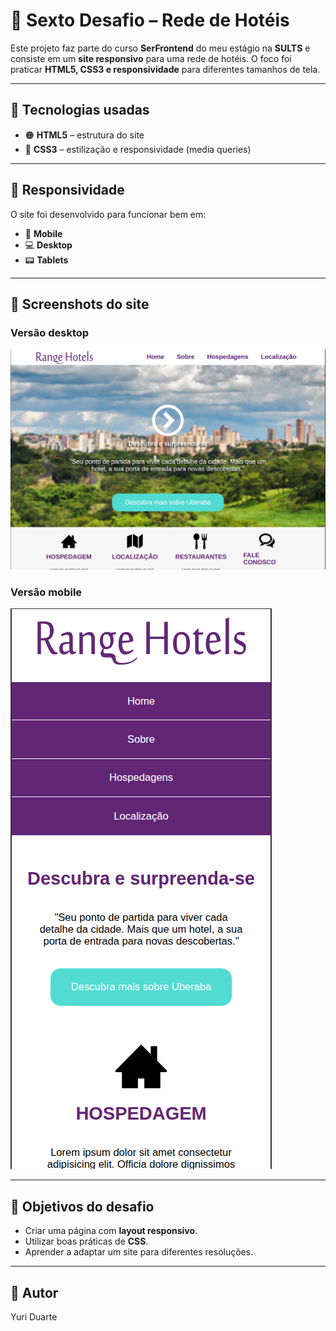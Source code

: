 # 🏨 Sexto Desafio – Rede de Hotéis

Este projeto faz parte do curso **SerFrontend** do meu estágio na **SULTS** e consiste em um **site responsivo** para uma rede de hotéis.
O foco foi praticar **HTML5, CSS3 e responsividade** para diferentes tamanhos de tela.

---

## 🚀 Tecnologias usadas

* 🟠 **HTML5** – estrutura do site
* 🔵 **CSS3** – estilização e responsividade (media queries)

---

## 📱 Responsividade

O site foi desenvolvido para funcionar bem em:

* 📱 **Mobile**
* 💻 **Desktop**
* 📟 **Tablets**

---

## 📂 Screenshots do site

### Versão desktop
![Versão desktop / tablet](/Public/Screenshots/versaoDesktop.png)

### Versão mobile
![Versão mobile](/Public/Screenshots/versaoMobile.png)

---

## 🎯 Objetivos do desafio

* Criar uma página com **layout responsivo**.
* Utilizar boas práticas de **CSS**.
* Aprender a adaptar um site para diferentes resoluções.

---

## 👤 Autor

Yuri Duarte
